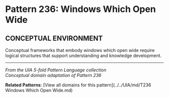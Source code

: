 # Pattern 236: Windows Which Open Wide

## CONCEPTUAL ENVIRONMENT

Conceptual frameworks that embody windows which open wide require logical structures that support understanding and knowledge development.

---

*From the UIA 5-fold Pattern Language collection*  
*Conceptual domain adaptation of Pattern 236*

**Related Patterns**: [View all domains for this pattern](../../UIA/md/T236 Windows Which Open Wide.md)